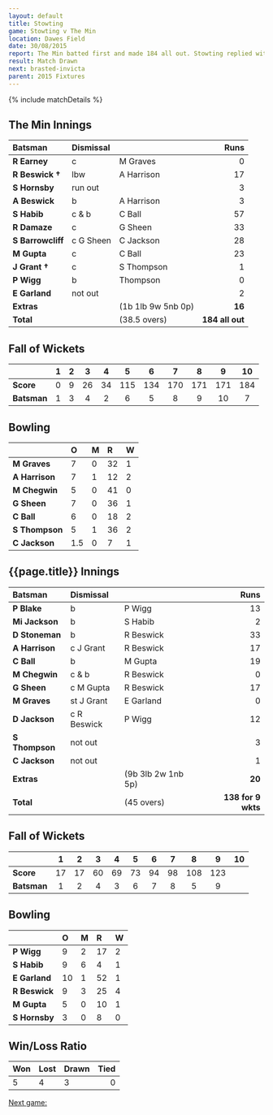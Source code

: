 ```yaml
---
layout: default
title: Stowting
game: Stowting v The Min
location: Dawes Field
date: 30/08/2015
report: The Min batted first and made 184 all out. Stowting replied with 138 for 9 wkts
result: Match Drawn
next: brasted-invicta
parent: 2015 Fixtures
---
```


{% include matchDetails %}

## The Min Innings

| Batsman | Dismissal |  | Runs |
|:---|:---|---|---:|
| **R Earney** | c | M Graves | 0 |
| **R Beswick &#8224;** | lbw | A Harrison | 17 |
| **S Hornsby** | run out |  | 3 |
| **A Beswick** | b | A Harrison | 3 |
| **S Habib** | c & b | C Ball | 57 |
| **R Damaze** | c | G Sheen | 33 |
| **S Barrowcliff** | c G Sheen | C Jackson | 28 |
| **M Gupta** | c | C Ball | 23 |
| **J Grant &#8224;** | c | S Thompson | 1 |
| **P Wigg** | b |  Thompson | 0 |
| **E Garland** | not out |  | 2 |
| **Extras** | | (1b 1lb 9w 5nb 0p) | **16** |
| **Total** | | (38.5 overs) | **184 all out** |

## Fall of Wickets

| | 1 | 2 | 3 | 4 | 5 | 6 | 7 | 8 | 9 | 10 |
|---|:---:|:---:|:---:|:---:|:---:|:---:|:---:|:---:|:---:|:---:|
| **Score** | 0 | 9 | 26 | 34 | 115 | 134 | 170 | 171 | 171 | 184 |
| **Batsman** | 1 | 3 | 4 | 2 | 6 | 5 | 8 | 9 | 10 | 7 |

## Bowling

| | O | M | R | W |
|---|:---|:---|:---|:---|
| **M Graves** | 7 | 0 | 32 | 1 |
| **A Harrison** | 7 | 1 | 12 | 2 |
| **M Chegwin** | 5 | 0 | 41 | 0 |
| **G Sheen** | 7 | 0 | 36 | 1 |
| **C Ball** | 6 | 0 | 18 | 2 |
| **S Thompson** | 5 | 1 | 36 | 2 |
| **C Jackson** | 1.5 | 0 | 7 | 1 |

## {{page.title}} Innings

| Batsman | Dismissal |  | Runs |
|:---|:---|---|---:|
| **P Blake** | b | P Wigg | 13 |
| **Mi Jackson** | b | S Habib | 2 |
| **D Stoneman** | b | R Beswick | 33 |
| **A Harrison** | c J Grant | R Beswick | 17 |
| **C Ball** | b | M Gupta | 19 |
| **M Chegwin** | c & b | R Beswick | 0 |
| **G Sheen** | c M Gupta | R Beswick | 17 |
| **M Graves** | st J Grant | E Garland | 0 |
| **D Jackson** | c R Beswick | P Wigg | 12 |
| **S Thompson** | not out |  | 3 |
| **C Jackson** | not out |  | 1 |
| **Extras** | | (9b 3lb 2w 1nb 5p) | **20** |
| **Total** | | (45 overs) | **138 for 9 wkts** |

## Fall of Wickets

| | 1 | 2 | 3 | 4 | 5 | 6 | 7 | 8 | 9 | 10 |
|---|:---:|:---:|:---:|:---:|:---:|:---:|:---:|:---:|:---:|:---:|
| **Score** | 17 | 17 | 60 | 69 | 73 | 94 | 98 | 108 | 123 |  |
| **Batsman** | 1 | 2 | 4 | 3 | 6 | 7 | 8 | 5 | 9 |  |

## Bowling

| | O | M | R | W |
|---|:---|:---|:---|:---|
| **P Wigg** | 9 | 2 | 17 | 2 |
| **S Habib** | 9 | 6 | 4 | 1 |
| **E Garland** | 10 | 1 | 52 | 1 |
| **R Beswick** | 9 | 3 | 25 | 4 |
| **M Gupta** | 5 | 0 | 10 | 1 |
| **S Hornsby** | 3 | 0 | 8 | 0 |

## Win/Loss Ratio

| Won | Lost | Drawn | Tied |
|:---|:---|:---|---:|
| 5 | 4 | 3 | 0 |

[Next game:]({{page.next}})